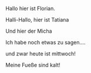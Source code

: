 Hallo hier ist Florian.

Halli-Hallo, hier ist Tatiana

Und hier der Micha

Ich habe noch etwas zu sagen....

und zwar heute ist mittwoch!


Meine Fueße sind kalt!